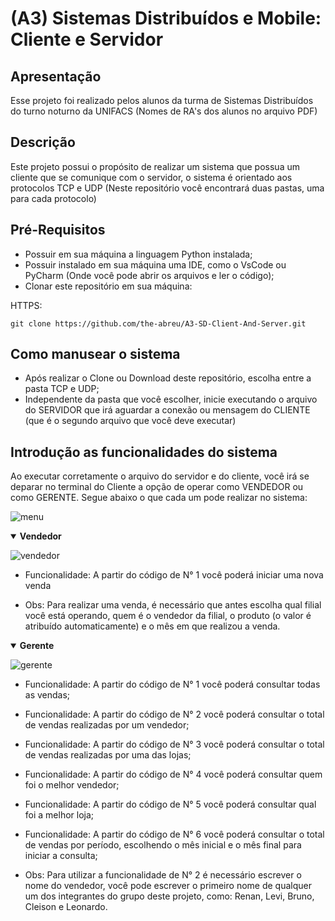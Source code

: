 # (A3) Sistemas Distribuídos e Mobile: Cliente e Servidor

## Apresentação
Esse projeto foi realizado pelos alunos da turma de Sistemas Distribuídos do turno noturno da UNIFACS (Nomes de RA's dos alunos no arquivo PDF)

## Descrição
Este projeto possui o propósito de realizar um sistema que possua um cliente que se comunique com o servidor, o sistema é orientado aos protocolos TCP e UDP (Neste repositório você encontrará duas pastas, uma para cada protocolo)

## Pré-Requisitos
* Possuir em sua máquina a linguagem Python instalada;
* Possuir instalado em sua máquina uma IDE, como o VsCode ou PyCharm (Onde você pode abrir os arquivos e ler o código);
* Clonar este repositório em sua máquina:

HTTPS:
```
git clone https://github.com/the-abreu/A3-SD-Client-And-Server.git
```

## Como manusear o sistema
* Após realizar o Clone ou Download deste repositório, escolha entre a pasta TCP e UDP;
* Independente da pasta que você escolher, inicie executando o arquivo do SERVIDOR que irá aguardar a conexão ou mensagem do CLIENTE (que é o segundo arquivo que você deve executar)

## Introdução as funcionalidades do sistema
Ao executar corretamente o arquivo do servidor e do cliente, você irá se deparar no terminal do Cliente a opção de operar como VENDEDOR ou como GERENTE. Segue abaixo o que cada um pode realizar no sistema:

![menu](https://user-images.githubusercontent.com/96211934/204113855-5968d13f-75f6-49b3-a6f6-22cc49093337.png)


<details open>
  <summary>
    <b>Vendedor</b>
  </summary>
  
  ![vendedor](https://user-images.githubusercontent.com/96211934/204113805-e90e2ad1-1b3d-4149-a30b-7739a51ba992.png)

- Funcionalidade: A partir do código de N° 1 você poderá iniciar uma nova venda

- Obs: Para realizar uma venda, é necessário que antes escolha qual filial você está operando, quem é o vendedor da filial, o produto (o valor é atribuído automaticamente) e o mês em que realizou a venda.
</details>

<details open>
  <summary>
    <b>Gerente</b>
  </summary>
  
  ![gerente](https://user-images.githubusercontent.com/96211934/204113786-c907190d-2f69-42da-96ae-5f277d099f1e.png)


- Funcionalidade: A partir do código de N° 1 você poderá consultar todas as vendas;
- Funcionalidade: A partir do código de N° 2 você poderá consultar o total de vendas realizadas por um vendedor;
- Funcionalidade: A partir do código de N° 3 você poderá consultar o total de vendas realizadas por uma das lojas;
- Funcionalidade: A partir do código de N° 4 você poderá consultar quem foi o melhor vendedor;
- Funcionalidade: A partir do código de N° 5 você poderá consultar qual foi a melhor loja;
- Funcionalidade: A partir do código de N° 6 você poderá consultar o total de vendas por período, escolhendo o mês inicial e o mês final para iniciar a consulta;

- Obs: Para utilizar a funcionalidade de N° 2 é necessário escrever o nome do vendedor, você pode escrever o primeiro nome de qualquer um dos integrantes do grupo deste projeto, como: Renan, Levi, Bruno, Cleison e Leonardo.
</details>
